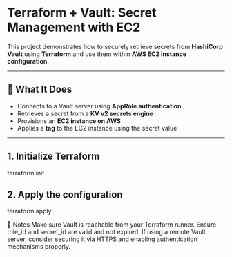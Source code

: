 # Terraform + Vault: Secret Management with EC2

This project demonstrates how to securely retrieve secrets from **HashiCorp Vault** using **Terraform** and use them within **AWS EC2 instance configuration**.

---

## 🔧 What It Does

- Connects to a Vault server using **AppRole authentication**
- Retrieves a secret from a **KV v2 secrets engine**
- Provisions an **EC2 instance on AWS**
- Applies a **tag** to the EC2 instance using the secret value

---
## 1. Initialize Terraform
terraform init

## 2. Apply the configuration
terraform apply

📌 Notes
Make sure Vault is reachable from your Terraform runner.
Ensure role_id and secret_id are valid and not expired.
If using a remote Vault server, consider securing it via HTTPS and enabling authentication mechanisms properly.



